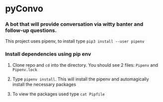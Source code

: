 # pyConvo
<h3>A bot that will provide conversation via witty banter and follow-up questions. </h3>

This project uses pipenv, to install type `pip3 install --user pipenv`

### Install dependencies using pip env

 1. Clone repo and `cd` into the directory. You should see 2 files: `Pipenv` and `Pipenv.lock`
 
 2. Type `pipenv install`. This will install the pipenv and automagically install the necessary packages

 3. To view the packages used type `cat Pipfile`



